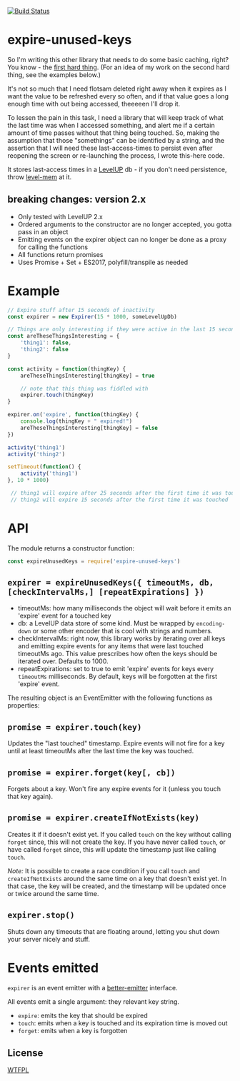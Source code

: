 [![Build Status](https://travis-ci.org/TehShrike/expire-unused-keys.svg)](https://travis-ci.org/TehShrike/expire-unused-keys)

# expire-unused-keys

So I'm writing this other library that needs to do some basic caching, right?  You know - the [first hard thing](http://martinfowler.com/bliki/TwoHardThings.html).  (For an idea of my work on the second hard thing, see the examples below.)

It's not so much that I need flotsam deleted right away when it expires as I want the value to be refreshed every so often, and if that value goes a long enough time with out being accessed, theeeeen I'll drop it.

To lessen the pain in this task, I need a library that will keep track of what the last time was when I accessed something, and alert me if a certain amount of time passes without that thing being touched.  So, making the assumption that those "somethings" can be identified by a string, and the assertion that I will need these last-access-times to persist even after reopening the screen or re-launching the process, I wrote this-here code.

It stores last-access times in a [LevelUP](https://github.com/rvagg/node-levelup) db - if you don't need persistence, throw [level-mem](https://github.com/Level/level-mem) at it.

## breaking changes: version 2.x

- Only tested with LevelUP 2.x
- Ordered arguments to the constructor are no longer accepted, you gotta pass in an object
- Emitting events on the expirer object can no longer be done as a proxy for calling the functions
- All functions return promises
- Uses Promise + Set + ES2017, polyfill/transpile as needed

# Example

```js
// Expire stuff after 15 seconds of inactivity
const expirer = new Expirer(15 * 1000, someLevelUpDb)

// Things are only interesting if they were active in the last 15 seconds
const areTheseThingsInteresting = {
	'thing1': false,
	'thing2': false
}

const activity = function(thingKey) {
	areTheseThingsInteresting[thingKey] = true

	// note that this thing was fiddled with
	expirer.touch(thingKey)
}

expirer.on('expire', function(thingKey) {
	console.log(thingKey + " expired!")
	areTheseThingsInteresting[thingKey] = false
})

activity('thing1')
activity('thing2')

setTimeout(function() {
	activity('thing1')
}, 10 * 1000)

 // thing1 will expire after 25 seconds after the first time it was touched
 // thing2 will expire 15 seconds after the first time it was touched
```

# API

The module returns a constructor function:

```js
const expireUnusedKeys = require('expire-unused-keys')
```

## `expirer = expireUnusedKeys({ timeoutMs, db, [checkIntervalMs,] [repeatExpirations] })`

- timeoutMs: how many milliseconds the object will wait before it emits an 'expire' event for a touched key
- db: a LevelUP data store of some kind.  Must be wrapped by `encoding-down` or some other encoder that is cool with strings and numbers.
- checkIntervalMs: right now, this library works by iterating over all keys and emitting expire events for any items that were last touched timeoutMs ago.  This value prescribes how often the keys should be iterated over.  Defaults to 1000.
- repeatExpirations: set to true to emit 'expire' events for keys every `timeoutMs` milliseconds. By default, keys will be forgotten at the first 'expire' event.

The resulting object is an EventEmitter with the following functions as properties:

## `promise = expirer.touch(key)`

Updates the "last touched" timestamp.  Expire events will not fire for a key until at least timeoutMs after the last time the key was touched.

## `promise = expirer.forget(key[, cb])`

Forgets about a key.  Won't fire any expire events for it (unless you touch that key again).

## `promise = expirer.createIfNotExists(key)`

Creates it if it doesn't exist yet. If you called `touch` on the key without calling `forget` since, this will not create the key. If you have never called `touch`, or have called `forget` since, this will update the timestamp just like calling `touch`.

*Note:* It is possible to create a race condition if you call `touch` and `createIfNotExists` around the same time on a key that doesn't exist yet. In that case, the key will be created, and the timestamp will be updated once or twice around the same time.

## `expirer.stop()`

Shuts down any timeouts that are floating around, letting you shut down your server nicely and stuff.

# Events emitted

`expirer` is an event emitter with a [better-emitter](https://github.com/TehShrike/better-emitter) interface.

All events emit a single argument: they relevant key string.

- `expire`: emits the key that should be expired
- `touch`: emits when a key is touched and its expiration time is moved out
- `forget`: emits when a key is forgotten

License
-----
[WTFPL](http://wtfpl2.com/)
